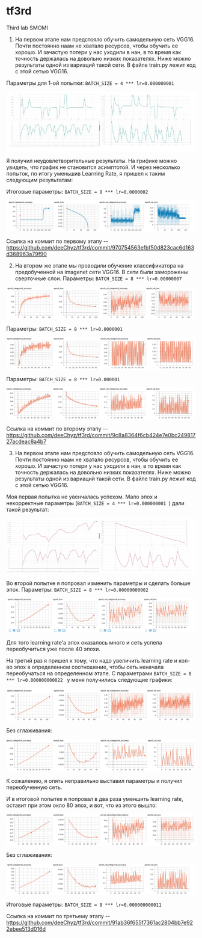 # tf3rd
Third lab SMOMI

1. На первом этапе нам предстояло обучить самодельную сеть VGG16. Почти постоянно наам не хватало ресурсов, чтобы обучить ее хорошо. И зачастую потери у нас уходили в нан, в то время как точность держалась на довольно низких показателях. Ниже можно результаты одной из вариаций такой сети. В файле train.py лежит код с этой сетью VGG16.

Параметры для 1-ой попытки: 
    ```BATCH_SIZE = 4 *** lr=0.000000001 ```
    
![Image alt](https://github.com/deeChyz/tf3rd/blob/master/1st(b).jpg)

Я получил неудовлетворительные результаты. На грифике можно увидеть, что график не становится асимптотой. И через несколько попыток, по итогу уменьшив Learning Rate, я пришел к таким следующим результатам:
    

Итоговые параметры:
    ```BATCH_SIZE = 8 *** lr=0.0000002 ```

![Image alt](https://github.com/deeChyz/tf3rd/blob/master/1st.jpg)

Ссылка на коммит по первому этапу -- https://github.com/deeChyz/tf3rd/commit/970754563efbf50d823cac6d163d368963a79f90


2. На втором же этапе мы проводили обучение классификатора на предобученной на imagenet сети VGG16. В сети были заморожены сверточные слои.
Параметры:
    ```BATCH_SIZE = 8 *** lr=0.00000007 ```    

![Image alt](https://github.com/deeChyz/tf3rd/blob/master/2nd.jpg)

Параметры:
    ```BATCH_SIZE = 8 *** lr=0.0000001 ```    

![Image alt](https://github.com/deeChyz/tf3rd/blob/master/noSmoothing/2nd(b).jpg)

Параметры:
    ```BATCH_SIZE = 8 *** lr=0.000001 ```    

![Image alt](https://github.com/deeChyz/tf3rd/blob/master/noSmoothing/2nd(c).jpg)


Ссылка на коммит по второму этапу -- https://github.com/deeChyz/tf3rd/commit/9c8a8364f6cb424e7e0bc24981727acdeac8a4b7


3. На первом этапе нам предстояло обучить самодельную сеть VGG16. Почти постоянно наам не хватало ресурсов, чтобы обучить ее хорошо. И зачастую потери у нас уходили в нан, в то время как точность держалась на довольно низких показателях. Ниже можно результаты одной из вариаций такой сети. В файле train.py лежит код с этой сетью VGG16.


Моя первая попытка не увенчалась успехом. Мало эпох и некорректные параметры (```BATCH_SIZE = 4 *** lr=0.000000001 ```) дали такой результат:

![Image alt](https://github.com/deeChyz/tf3rd/blob/master/3rd(c).jpg)


Во второй попытке я попровал изменить параметры и сделать больше эпох. Параметры: ```BATCH_SIZE = 8 *** lr=0.00000000002 ```

![Image alt](https://github.com/deeChyz/tf3rd/blob/master/3rd(d).jpg)

Для того learning rate'a эпох оказалось много и сеть успела переобучиться уже после 40 эпохи.


На третий раз я пришел к тому, что надо увеличить learning rate и кол-во эпох в определенном соотношение, чтобы сеть неначала переобучаться на определенном этапе. С параметрами ```BATCH_SIZE = 8 *** lr=0.000000000022 ``` у меня получились следующие графики:

![Image alt](https://github.com/deeChyz/tf3rd/blob/master/3rd(a).jpg)

Без сглаживания: 

![Image alt](https://github.com/deeChyz/tf3rd/blob/master/noSmoothing/3rd(a).jpg)

К сожалению, я опять неправильно выставил параметры и получил переобученную сеть.


И в итоговой попытке я попровал в два раза уменшить learning rate, оставит при этом окло 80 эпох, и вот, что из этого вышло: 
    

![Image alt](https://github.com/deeChyz/tf3rd/blob/master/3rd(b).jpg)

Без сглаживания: 

![Image alt](https://github.com/deeChyz/tf3rd/blob/master/noSmoothing/3rd(b).jpg)

Итоговые параметры: ```BATCH_SIZE = 8 *** lr=0.000000000011 ```

Ссылка на коммит по третьему этапу -- https://github.com/deeChyz/tf3rd/commit/91ab36f655f7361ac2804bb7e922ebee513d016d
